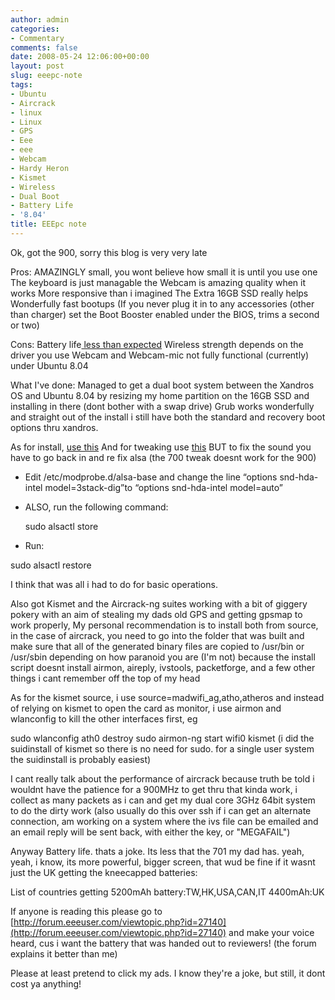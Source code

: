 ```yaml
---
author: admin
categories:
- Commentary
comments: false
date: 2008-05-24 12:06:00+00:00
layout: post
slug: eeepc-note
tags:
- Ubuntu
- Aircrack
- linux
- Linux
- GPS
- Eee
- eee
- Webcam
- Hardy Heron
- Kismet
- Wireless
- Dual Boot
- Battery Life
- '8.04'
title: EEEpc note
---
```



Ok, got the 900, sorry this blog is very very late

Pros:
AMAZINGLY small, you wont believe how small it is until you use one
The keyboard is just managable
the Webcam is amazing quality when it works
More responsive than i imagined
The Extra 16GB SSD really helps
Wonderfully fast bootups (If you never plug it in to any accessories (other than charger) set the Boot Booster enabled under the BIOS, trims a second or two)

Cons:
Battery life[ less than expected](http://forum.eeeuser.com/viewtopic.php?id=27140)
Wireless strength depends on the driver you use
Webcam and Webcam-mic not fully functional (currently) under Ubuntu 8.04

What I've done:
Managed to get a dual boot system between the Xandros OS and Ubuntu 8.04 by resizing my home partition on the 16GB SSD and installing in there (dont bother with a swap drive)
Grub works wonderfully and straight out of the install i still have both the standard and recovery boot options thru xandros.

As for install, [use this](http://www.pendrivelinux.com/2008/05/15/usb-ubuntu-804-persistent-install-from-linux/)
And for tweaking use [this](http://eee.ricey.co.uk/files/eee/RiceeeyTweak.sh) BUT to fix the sound you have to go back in and re fix alsa (the 700 tweak doesnt work for the 900)

	
  * Edit /etc/modprobe.d/alsa-base and change the line “options snd-hda-intel model=3stack-dig”to “options snd-hda-intel model=auto”

	
  * ALSO, run the following command:

    
    sudo alsactl store

	
  * Run:

sudo alsactl restore

I think that was all i had to do for basic operations.

Also got Kismet and the Aircrack-ng suites working with a bit of giggery pokery with an aim of stealing my dads old GPS and getting gpsmap to work properly,  My personal recommendation is to install both from source, in the case of aircrack, you need to go into the folder that was built and make sure that all of the generated binary files are copied to /usr/bin or /usr/sbin depending on how paranoid you are (I'm not) because the install script doesnt install airmon, aireply, ivstools, packetforge, and a few other things i cant remember off the top of my head

As for the kismet source, i use source=madwifi_ag,atho,atheros and instead of relying on kismet to open the card as monitor, i use airmon and wlanconfig to kill the other interfaces first, eg

sudo wlanconfig ath0 destroy
sudo airmon-ng start wifi0
kismet (i did the suidinstall of kismet so there is no need for sudo. for a single user system the suidinstall is probably easiest)

I cant really talk about the performance of aircrack because truth be told i wouldnt have the patience for a 900MHz to get thru that kinda work, i collect as many packets as i can and get my dual core 3GHz 64bit system to do the dirty work (also usually do this over ssh if i can get an alternate connection, am working on a system where the ivs file can be emailed and an email reply will be sent back, with either the key, or "MEGAFAIL")

Anyway
Battery life. thats a joke. Its less that the 701 my dad has. yeah, yeah, i know, its more powerful, bigger screen, that wud be fine if it wasnt just the UK getting the kneecapped batteries:

List of countries getting 5200mAh battery:TW,HK,USA,CAN,IT
4400mAh:UK

If anyone is reading this please go to [http://forum.eeeuser.com/viewtopic.php?id=27140](http://forum.eeeuser.com/viewtopic.php?id=27140) and make your voice heard, cus i want the battery that was handed out to reviewers! (the forum explains it better than me)

Please at least pretend to click my ads. I know they're a joke, but still, it dont cost ya anything!
